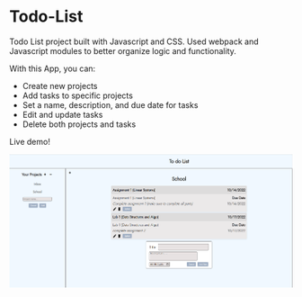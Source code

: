 # Todo-List

Todo List project built with Javascript and CSS. Used webpack and Javascript modules to better organize logic and functionality. 

With this App, you can:
- Create new projects
- Add tasks to specific projects
- Set a name, description, and due date for tasks
- Edit and update tasks
- Delete both projects and tasks

Live demo!

![Alt text](./src/images/Screenshot-1.png)

